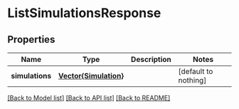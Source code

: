 # ListSimulationsResponse


## Properties
Name | Type | Description | Notes
------------ | ------------- | ------------- | -------------
**simulations** | [**Vector{Simulation}**](Simulation.md) |  | [default to nothing]


[[Back to Model list]](../README.md#models) [[Back to API list]](../README.md#api-endpoints) [[Back to README]](../README.md)


